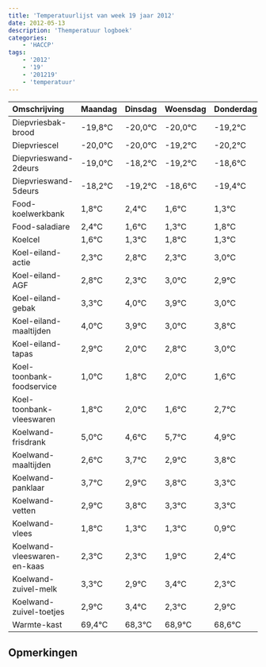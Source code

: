 ```yaml
---
title: 'Temperatuurlijst van week 19 jaar 2012'
date: 2012-05-13
description: 'Themperatuur logboek'
categories:
    - 'HACCP'
tags:
    - '2012'
    - '19'
    - '201219'
    - 'temperatuur'
---
```

|Omschrijving|Maandag|Dinsdag|Woensdag|Donderdag|Vrijdag|Zaterdag|Zondag|
|:---|:---|:---|:---|:---|:---|:---|:---|
|Diepvriesbak-brood|-19,8°C|-20,0°C|-20,0°C|-19,2°C|-20,2°C|-19,6°C|-20,4°C|
|Diepvriescel|-20,0°C|-20,0°C|-19,2°C|-20,2°C|-19,6°C|-20,4°C|-20,7°C|
|Diepvrieswand-2deurs|-19,0°C|-18,2°C|-19,2°C|-18,6°C|-19,4°C|-19,7°C|-19,2°C|
|Diepvrieswand-5deurs|-18,2°C|-19,2°C|-18,6°C|-19,4°C|-19,7°C|-19,2°C|-19,7°C|
|Food-koelwerkbank|1,8°C|2,4°C|1,6°C|1,3°C|1,8°C|1,3°C|2,0°C|
|Food-saladiare|2,4°C|1,6°C|1,3°C|1,8°C|1,3°C|2,0°C|1,9°C|
|Koelcel|1,6°C|1,3°C|1,8°C|1,3°C|2,0°C|1,9°C|1,0°C|
|Koel-eiland-actie|2,3°C|2,8°C|2,3°C|3,0°C|2,9°C|2,0°C|2,8°C|
|Koel-eiland-AGF|2,8°C|2,3°C|3,0°C|2,9°C|2,0°C|2,8°C|3,0°C|
|Koel-eiland-gebak|3,3°C|4,0°C|3,9°C|3,0°C|3,8°C|4,0°C|3,6°C|
|Koel-eiland-maaltijden|4,0°C|3,9°C|3,0°C|3,8°C|4,0°C|3,6°C|4,7°C|
|Koel-eiland-tapas|2,9°C|2,0°C|2,8°C|3,0°C|2,6°C|3,7°C|2,9°C|
|Koel-toonbank-foodservice|1,0°C|1,8°C|2,0°C|1,6°C|2,7°C|1,9°C|2,8°C|
|Koel-toonbank-vleeswaren|1,8°C|2,0°C|1,6°C|2,7°C|1,9°C|2,8°C|2,3°C|
|Koelwand-frisdrank|5,0°C|4,6°C|5,7°C|4,9°C|5,8°C|5,3°C|5,3°C|
|Koelwand-maaltijden|2,6°C|3,7°C|2,9°C|3,8°C|3,3°C|3,3°C|2,9°C|
|Koelwand-panklaar|3,7°C|2,9°C|3,8°C|3,3°C|3,3°C|2,9°C|3,4°C|
|Koelwand-vetten|2,9°C|3,8°C|3,3°C|3,3°C|2,9°C|3,4°C|2,3°C|
|Koelwand-vlees|1,8°C|1,3°C|1,3°C|0,9°C|1,4°C|0,3°C|0,9°C|
|Koelwand-vleeswaren-en-kaas|2,3°C|2,3°C|1,9°C|2,4°C|1,3°C|1,9°C|1,6°C|
|Koelwand-zuivel-melk|3,3°C|2,9°C|3,4°C|2,3°C|2,9°C|2,6°C|2,5°C|
|Koelwand-zuivel-toetjes|2,9°C|3,4°C|2,3°C|2,9°C|2,6°C|2,5°C|3,8°C|
|Warmte-kast|69,4°C|68,3°C|68,9°C|68,6°C|68,5°C|69,8°C|68,8°C|

## Opmerkingen



